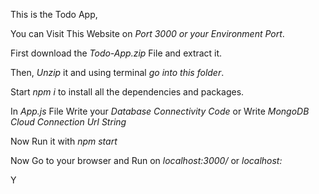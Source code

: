 

This is the Todo App,

You can Visit This Website on *Port 3000 or your Environment Port*.

First download the *Todo-App.zip* File and extract it.

Then, *Unzip* it and using terminal *go into this folder*.

Start *npm i* to install all the dependencies and packages.

In *App.js* File Write your *Database Connectivity Code* or Write *MongoDB Cloud Connection Url String*

Now Run it with *npm start*

Now Go to your browser and Run on *localhost:3000/* or *localhost:<yourEnvPort>*

Y









